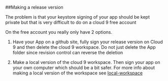 ##Making a release version

The problem is that your keystore signing of your app should be kept private but that is very difficult to do on a cloud 9 free account

On the free account you really only have 2 options.
1. Have your App on a github site, fully sign your release version on Cloud 9 and then delete the cloud 9 workspace. Do not just delete the App folder since revision control can reverse the deletion


1. Make a local version of the cloud 9 workspace. Then sign your app on your own computer which should be a bit safer. For more info about making a local version of the workspace see [local-workspace](https://github.com/hpssjellis/online-android-sdk-cloud9-help/blob/master/version-1.0.0-android-sdk-help/other/local-workspace.md)



